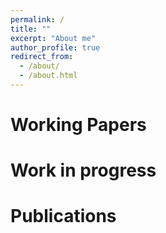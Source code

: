 ```yaml
---
permalink: /
title: ""
excerpt: "About me"
author_profile: true
redirect_from: 
  - /about/
  - /about.html
---
```



Working Papers
======


Work in progress
======

Publications
======
